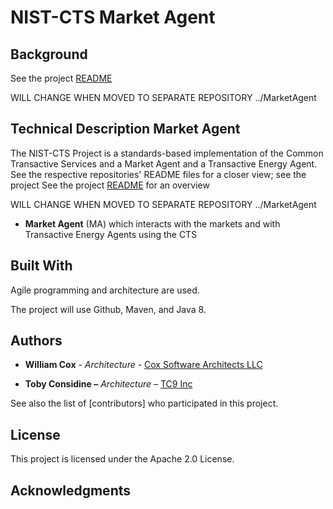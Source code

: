NIST-CTS Market Agent
========

Background
----------
See the project [README](README.md)

WILL CHANGE WHEN MOVED TO SEPARATE REPOSITORY ../MarketAgent


Technical Description Market Agent
---------------------

The NIST-CTS Project is a standards-based implementation of the Common
Transactive Services and a Market Agent and a Transactive Energy Agent. See the
respective repositories' README files for a closer view; see  the project See the project [README](README.md) for an overview

WILL CHANGE WHEN MOVED TO SEPARATE REPOSITORY ../MarketAgent

-   **Market Agent** (MA) which interacts with the markets and with Transactive
    Energy Agents using the CTS


Built With
----------

Agile programming and architecture are used.

The project will use Github, Maven, and Java 8.

Authors
-------

-   **William Cox** - *Architecture* - [Cox Software Architects
    LLC](http://coxsoftwarearchitects.com/)

-   **Toby Considine –** *Architecture* – [TC9 Inc](http://www.tc9.com/)

See also the list of [contributors] who participated in this project.

License
-------

This project is licensed under the Apache 2.0 License.

Acknowledgments
---------------
